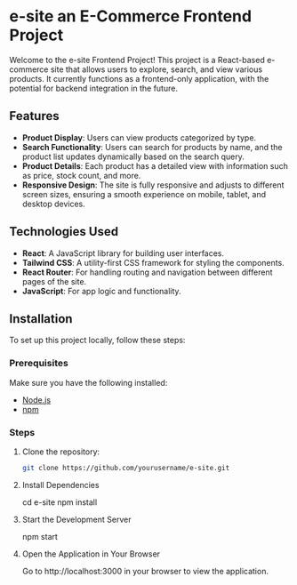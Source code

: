 # e-site an E-Commerce Frontend Project

Welcome to the e-site Frontend Project! This project is a React-based e-commerce site that allows users to explore, search, and view various products. It currently functions as a frontend-only application, with the potential for backend integration in the future.

## Features

- **Product Display**: Users can view products categorized by type.
- **Search Functionality**: Users can search for products by name, and the product list updates dynamically based on the search query.
- **Product Details**: Each product has a detailed view with information such as price, stock count, and more.
- **Responsive Design**: The site is fully responsive and adjusts to different screen sizes, ensuring a smooth experience on mobile, tablet, and desktop devices.

## Technologies Used

- **React**: A JavaScript library for building user interfaces.
- **Tailwind CSS**: A utility-first CSS framework for styling the components.
- **React Router**: For handling routing and navigation between different pages of the site.
- **JavaScript**: For app logic and functionality.

## Installation

To set up this project locally, follow these steps:

### Prerequisites

Make sure you have the following installed:

- [Node.js](https://nodejs.org/)
- [npm](https://www.npmjs.com/)

### Steps

1. Clone the repository:

   ```bash
   git clone https://github.com/yourusername/e-site.git
2. Install Dependencies

    cd e-site
    npm install
3. Start the Development Server

    npm start
4. Open the Application in Your Browser

    Go to http://localhost:3000 in your browser to view the application.

